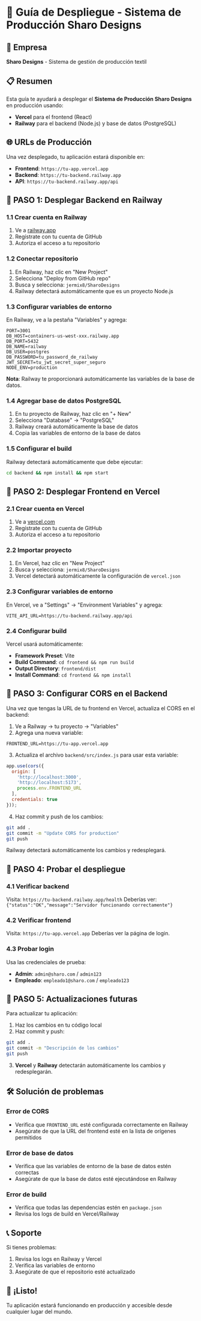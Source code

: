 # 🚀 Guía de Despliegue - Sistema de Producción Sharo Designs

## 🏢 **Empresa**
**Sharo Designs** - Sistema de gestión de producción textil

## 📋 Resumen

Esta guía te ayudará a desplegar el **Sistema de Producción Sharo Designs** en producción usando:
- **Vercel** para el frontend (React)
- **Railway** para el backend (Node.js) y base de datos (PostgreSQL)

## 🌐 URLs de Producción

Una vez desplegado, tu aplicación estará disponible en:
- **Frontend**: `https://tu-app.vercel.app`
- **Backend**: `https://tu-backend.railway.app`
- **API**: `https://tu-backend.railway.app/api`

## 🎯 PASO 1: Desplegar Backend en Railway

### 1.1 Crear cuenta en Railway
1. Ve a [railway.app](https://railway.app)
2. Regístrate con tu cuenta de GitHub
3. Autoriza el acceso a tu repositorio

### 1.2 Conectar repositorio
1. En Railway, haz clic en "New Project"
2. Selecciona "Deploy from GitHub repo"
3. Busca y selecciona: `jermix8/SharoDesigns`
4. Railway detectará automáticamente que es un proyecto Node.js

### 1.3 Configurar variables de entorno
En Railway, ve a la pestaña "Variables" y agrega:

```env
PORT=3001
DB_HOST=containers-us-west-xxx.railway.app
DB_PORT=5432
DB_NAME=railway
DB_USER=postgres
DB_PASSWORD=tu_password_de_railway
JWT_SECRET=tu_jwt_secret_super_seguro
NODE_ENV=production
```

**Nota**: Railway te proporcionará automáticamente las variables de la base de datos.

### 1.4 Agregar base de datos PostgreSQL
1. En tu proyecto de Railway, haz clic en "+ New"
2. Selecciona "Database" → "PostgreSQL"
3. Railway creará automáticamente la base de datos
4. Copia las variables de entorno de la base de datos

### 1.5 Configurar el build
Railway detectará automáticamente que debe ejecutar:
```bash
cd backend && npm install && npm start
```

## 🎨 PASO 2: Desplegar Frontend en Vercel

### 2.1 Crear cuenta en Vercel
1. Ve a [vercel.com](https://vercel.com)
2. Regístrate con tu cuenta de GitHub
3. Autoriza el acceso a tu repositorio

### 2.2 Importar proyecto
1. En Vercel, haz clic en "New Project"
2. Busca y selecciona: `jermix8/SharoDesigns`
3. Vercel detectará automáticamente la configuración de `vercel.json`

### 2.3 Configurar variables de entorno
En Vercel, ve a "Settings" → "Environment Variables" y agrega:

```env
VITE_API_URL=https://tu-backend.railway.app/api
```

### 2.4 Configurar build
Vercel usará automáticamente:
- **Framework Preset**: Vite
- **Build Command**: `cd frontend && npm run build`
- **Output Directory**: `frontend/dist`
- **Install Command**: `cd frontend && npm install`

## 🔧 PASO 3: Configurar CORS en el Backend

Una vez que tengas la URL de tu frontend en Vercel, actualiza el CORS en el backend:

1. Ve a Railway → tu proyecto → "Variables"
2. Agrega una nueva variable:
```env
FRONTEND_URL=https://tu-app.vercel.app
```

3. Actualiza el archivo `backend/src/index.js` para usar esta variable:
```javascript
app.use(cors({
  origin: [
    'http://localhost:3000',
    'http://localhost:5173',
    process.env.FRONTEND_URL
  ],
  credentials: true
}));
```

4. Haz commit y push de los cambios:
```bash
git add .
git commit -m "Update CORS for production"
git push
```

Railway detectará automáticamente los cambios y redesplegará.

## 🧪 PASO 4: Probar el despliegue

### 4.1 Verificar backend
Visita: `https://tu-backend.railway.app/health`
Deberías ver: `{"status":"OK","message":"Servidor funcionando correctamente"}`

### 4.2 Verificar frontend
Visita: `https://tu-app.vercel.app`
Deberías ver la página de login.

### 4.3 Probar login
Usa las credenciales de prueba:
- **Admin**: `admin@sharo.com` / `admin123`
- **Empleado**: `empleado1@sharo.com` / `empleado123`

## 🔄 PASO 5: Actualizaciones futuras

Para actualizar tu aplicación:

1. Haz los cambios en tu código local
2. Haz commit y push:
```bash
git add .
git commit -m "Descripción de los cambios"
git push
```

3. **Vercel** y **Railway** detectarán automáticamente los cambios y redesplegarán.

## 🛠️ Solución de problemas

### Error de CORS
- Verifica que `FRONTEND_URL` esté configurada correctamente en Railway
- Asegúrate de que la URL del frontend esté en la lista de orígenes permitidos

### Error de base de datos
- Verifica que las variables de entorno de la base de datos estén correctas
- Asegúrate de que la base de datos esté ejecutándose en Railway

### Error de build
- Verifica que todas las dependencias estén en `package.json`
- Revisa los logs de build en Vercel/Railway

## 📞 Soporte

Si tienes problemas:
1. Revisa los logs en Railway y Vercel
2. Verifica las variables de entorno
3. Asegúrate de que el repositorio esté actualizado

## 🎉 ¡Listo!

Tu aplicación estará funcionando en producción y accesible desde cualquier lugar del mundo.

